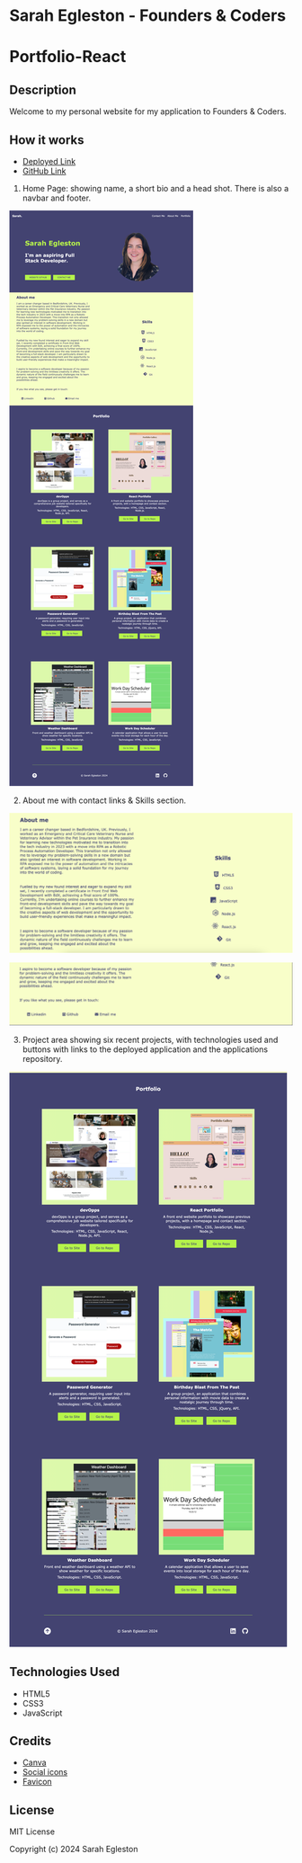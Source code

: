 # Sarah Egleston - Founders & Coders

# Portfolio-React

## Description

Welcome to my personal website for my application to Founders & Coders.

## How it works

- [Deployed Link](https://segleston.github.io/FCSarahE/)
- [GitHub Link](https://github.com/segleston/FCSarahE)

1. Home Page: showing name, a short bio and a head shot. There is also a navbar and footer.

![Home page](/assets/images/WebPageScreenShot.png)

2. About me with contact links & Skills section.

![About me & skills section](/assets/images/about.png)

![Contact me section](/assets/images/contactme.png)

3. Project area showing six recent projects, with technologies used and buttons with links to the deployed application and the applications repository.

![Projection section](/assets/images/projectsscreenshot.png)


## Technologies Used

- HTML5
- CSS3
- JavaScript

## Credits

- [Canva](https://www.canva.com/)
- [Social icons](https://fontawesome.com/)
- [Favicon](https://icons8.com/icons)

## License

MIT License

Copyright (c) 2024 Sarah Egleston

